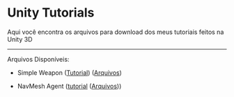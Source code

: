 # Unity Tutorials
 Aqui você encontra os arquivos para download dos meus tutoriais feitos na Unity 3D
 

---

Arquivos Disponíveis:
 * Simple Weapon ([Tutorial](https://www.youtube.com/watch?v=V3a8ejBGtFI)) ([Arquivos](https://github.com/DinowSauron/Unity-Tutorials/tree/main/Tutorials/Simple%20Weapon))

 * NavMesh Agent ([tutorial](https://www.youtube.com/watch?v=24u8_v5Ijy4)  ([Arquivos](https://github.com/DinowSauron/Unity-Tutorials/tree/main/Tutorials/NavMeshAgent)))
 